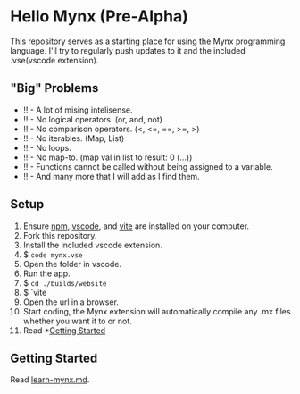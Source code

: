 # Hello Mynx (Pre-Alpha)
This repository serves as a starting place for using the Mynx programming language. I'll try to regularly push updates to it and the included .vse(vscode extension).

## "Big" Problems
- !! - A lot of mising intelisense.
- !! - No logical operators. (or, and, not)
- !! - No comparison operators. (<, <=, ==, >=, >)
- !! - No iterables. (Map, List)
- !! - No loops.
- !! - No map-to. (map val in list to result: 0 (...))
- !! - Functions cannot be called without being assigned to a variable.
- !! - And many more that I will add as I find them.

## Setup
1. Ensure [npm](https://nodejs.org/en/download/), [vscode](https://code.visualstudio.com/), and [vite](https://vitejs.dev/guide/) are installed on your computer.
1. Fork this repository.
2. Install the included vscode extension.
  1. $ `code mynx.vse`
3. Open the folder in vscode.
3. Run the app.
  1. $ `cd ./builds/website`
  2. $ `vite
  3. Open the url in a browser.
3. Start coding, the Mynx extension will automatically compile any .mx files whether you want it to or not.
4. Read *[Getting Started](#getting-started)

## Getting Started
Read [learn-mynx.md](https://github.com/monode-dev/hello-mynx/edit/main/learn-mynx.md).
